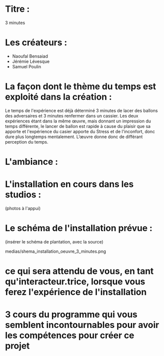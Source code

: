 # Titre :

3 minutes

# Les créateurs :

- Naoufal Bensaiad
- Jérémie Lévesque
- Samuel Poulin

# La façon dont le thème du temps est exploité dans la création :

Le temps de l'expérience est déjà déterminé 3 minutes de lacer des ballons des adversaires et 3 minutes renfermer dans un cassier. Les deux expériences étant dans
la même œuvre, mais donnant un impression du temps différente, le lancer de ballon est rapide à cause du plaisir que sa apporte et l'expérience du casier apporte du
Stress et de l'inconfort, donc dure plus longtemps mentalement. L’œuvre donne donc de différant perception du temps.

# L'ambiance :



# L'installation en cours dans les studios :
(photos à l'appui)



# Le schéma de l'installation prévue :
(insérer le schéma de plantation, avec la source)


medias/shema_installation_oeuvre_3_minutes.png
# ce qui sera attendu de vous, en tant qu'interacteur.trice, lorsque vous ferez l'expérience de l'installation



# 3 cours du programme qui vous semblent incontournables pour avoir les compétences pour créer ce projet



